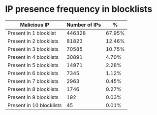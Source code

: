 # IP presence frequency in blocklists
| Malicious IP | Number of IPs | % |
|----|----|----|
| Present in 1 blocklist | 446328 | 67.95% |
| Present in 2 blocklists | 81823 | 12.46% |
| Present in 3 blocklists | 70585 | 10.75% |
| Present in 4 blocklists | 30891 | 4.70% |
| Present in 5 blocklists | 14971 | 2.28% |
| Present in 6 blocklists | 7345 | 1.12% |
| Present in 7 blocklists | 2963 | 0.45% |
| Present in 8 blocklists | 1746 | 0.27% |
| Present in 9 blocklists | 192 | 0.03% |
| Present in 10 blocklists | 45 | 0.01% |
